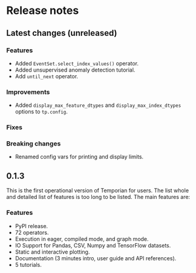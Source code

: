# Release notes

## Latest changes (unreleased)

### Features

- Added `EventSet.select_index_values()` operator.
- Added unsupervised anomaly detection tutorial.
- Add `until_next` operator.

### Improvements

- Added `display_max_feature_dtypes` and `display_max_index_dtypes` options to
  `tp.config`.

### Fixes

### Breaking changes

- Renamed config vars for printing and display limits.

## 0.1.3

This is the first operational version of Temporian for users. The list whole and
detailed list of features is too long to be listed. The main features are:

### Features

- PyPI release.
- 72 operators.
- Execution in eager, compiled mode, and graph mode.
- IO Support for Pandas, CSV, Numpy and TensorFlow datasets.
- Static and interactive plotting.
- Documentation (3 minutes intro, user guide and API references).
- 5 tutorials.

